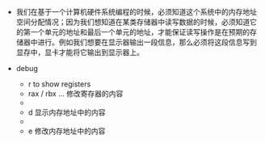 - 我们在基于一个计算机硬件系统编程的时候，必须知道这个系统中的内存地址空间分配情况；因为我们想知道在某类存储器中读写数据的时候，必须知道它的第一个单元的地址和最后一个单元的地址，才能保证读写操作是在预期的存储器中进行。例如我们想要在显示器输出一段信息，那么必须将这段信息写到显存中，显卡才能将它输出到显示器上。


- debug
    - r to show registers
    - rax / rbx ... 修改寄存器的内容
    -
    - d 显示内存地址中的内容
    -
    - e 修改内存地址中的内容


